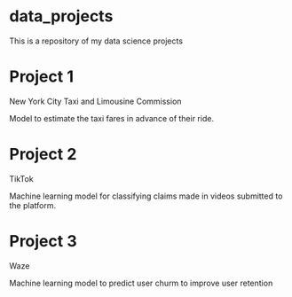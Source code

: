 # data_projects

This is a repository of my data science projects


# Project 1

New York City Taxi and Limousine Commission 

Model to estimate the taxi fares in advance of their ride.


# Project 2

TikTok

Machine learning model for classifying claims made in videos submitted to the platform.




# Project 3

Waze 

Machine learning model to predict user churm to improve user retention
